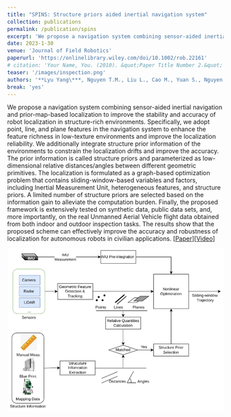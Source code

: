 ```yaml
---
title: "SPINS: Structure priors aided inertial navigation system"
collection: publications
permalink: /publication/spins
excerpt: 'We propose a navigation system combining sensor‐aided inertial navigation and prior‐map‐based localization to improve the stability and accuracy of robot localization in structure‐rich environments. Specifically, we adopt point, line, and plane features in the navigation system to enhance the feature richness in low‐texture environments and improve the localization reliability. We additionally integrate structure prior information of the environments to constrain the localization drifts and improve the accuracy.'
date: 2023-1-30
venue: 'Journal of Field Robotics' 
paperurl: 'https://onlinelibrary.wiley.com/doi/10.1002/rob.22161'
# citation: 'Your Name, You. (2010). &quot;Paper Title Number 2.&quot; <i>Journal 1</i>. 1(2).'
teaser: '/images/inspection.png'
authors: '**Lyu Yang\***, Nguyen T.M., Liu L., Cao M., Yuan S., Nguyen T.H., Xie L.'
break: 'yes'
---
```

We propose a navigation system combining sensor-aided inertial navigation and prior-map-based localization to improve the stability and accuracy of robot localization in structure-rich environments. Specifically, we adopt point, line, and plane features in the navigation system to enhance the feature richness in low-texture environments and improve the localization reliability. We additionally integrate structure prior information of the environments to constrain the localization drifts and improve the accuracy. The prior information is called structure priors and parameterized as low-dimensional relative distances/angles between different geometric primitives. The localization is formulated as a graph-based optimization problem that contains sliding-window-based variables and factors, including Inertial Measurement Unit, heterogeneous features, and structure priors. A limited number of structure priors are selected based on the information gain to alleviate the computation burden. Finally, the proposed framework is extensively tested on synthetic data, public data sets, and, more importantly, on the real Unmanned Aerial Vehicle flight data obtained from both indoor and outdoor inspection tasks. The results show that the proposed scheme can effectively improve the accuracy and robustness of localization for autonomous robots in civilian applications.
\[[Paper](https://onlinelibrary.wiley.com/doi/full/10.1002/rob.22161)\]\[[Video](https://youtu.be/p-wca_WekvQ)\]

<img style="float: center;" src="/images/spins.png">
